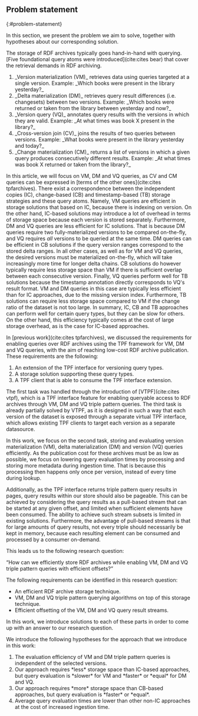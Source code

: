 ## Problem statement
{:#problem-statement}

In this section, we present the problem we aim to solve, together with hypotheses about our corresponding solution.

The storage of RDF archives typically goes hand-in-hand with querying.
[Five foundational query atoms were introduced](cite:cites bear) that cover the retrieval demands in RDF archiving.
<ol>
    <li markdown="1">_Version materialization (VM)_ retrieves data using queries targeted at a single version. Example: _Which books were present in the library yesterday?_
</li>
    <li markdown="1">_Delta materialization (DM)_ retrieves query result differences (i.e. changesets) between two versions. Example: _Which books were returned or taken from the library between yesterday and now?_
</li>
    <li markdown="1">_Version query (VQ)_ annotates query results with the versions in which they are valid. Example: _At what times was book X present in the library?_
</li>
    <li markdown="1">_Cross-version join (CV)_ joins the results of two queries between versions. Example: _What books were present in the library yesterday and today?_
</li>
    <li markdown="1">_Change materialization (CM)_ returns a list of versions in which a given query produces
consecutively different results. Example: _At what times was book X returned or taken from the library?_
</li>
</ol>

In this article, we will focus on VM, DM and VQ queries, as CV and CM queries can be expressed in [terms of the other ones](cite:cites tpfarchives).
There exist a correspondence between the independent copies (IC), change-based (CB) and timestamp-based (TB) storage strategies and these query atoms.
Namely, VM queries are efficient in storage solutions that based on IC, because there is indexing on version.
On the other hand, IC-based solutions may introduce a lot of overhead in terms of storage space because each version is stored separately.
Furthermore, DM and VQ queries are less efficient for IC solutions.
That is because DM queries require two fully-materialized versions to be compared on-the-fly,
and VQ requires _all_ versions to be queried at the same time.
DM queries can be efficient in CB solutions if the query version ranges correspond to the stored delta ranges.
In all other cases, as well as for VM and VQ queries, the desired versions must be materialized on-the-fly,
which will take increasingly more time for longer delta chains.
CB solutions do however typically require less storage space than VM if there is sufficient overlap between each consecutive version.
Finally, VQ queries perform well for TB solutions because the timestamp annotation directly corresponds to VQ's result format.
VM and DM queries in this case are typically less efficient than for IC approaches, due to the missing version index.
Furthermore, TB solutions can require less storage space compared to VM if the change ratio of the dataset is not too large.
In summary, IC, CB and TB approaches can perform well for certain query types, but they can be slow for others.
On the other hand, this efficiency typically comes at the cost of large storage overhead, as is the case for IC-based approaches.

In [previous work](cite:cites tpfarchives), we discussed the requirements for enabling queries over RDF archives using the TPF framework
for VM, DM and VQ queries, with the aim of reaching low-cost RDF archive publication. These requirements are the following:
<ol>
    <li>An extension of the TPF interface for versioning query types.</li>
    <li>A storage solution supporting these query types.</li>
    <li>A TPF client that is able to consume the TPF interface extension.</li>
</ol>
The first task was handled through the introduction of [VTPF](cite:cites vtpf),
which is a TPF interface feature for enabling queryable access to RDF archives through VM, DM and VQ triple pattern queries.
The third task is already partially solved by VTPF, as it is designed in such a way that each version of the dataset
is exposed through a separate virtual TPF interface, which allows existing TPF clients to target each version as a separate datasource.

In this work, we focus on the second task, storing and evaluating version materialization (VM), delta materialization (DM) and version (VQ) queries efficiently.
As the publication cost for these archives must be as low as possible,
we focus on lowering query evaluation times by processing and storing more metadata during ingestion time.
That is because this processing then happens only once per version, instead of every time during lookup.

Additionally, as the TPF interface returns triple pattern query results in pages, query results within our store should also be pageable.
This can be achieved by considering the query results as a pull-based stream that can be started at any given offset,
and limited when sufficient elements have been consumed.
The ability to achieve such stream subsets is limited in existing solutions.
Furthermore, the advantage of pull-based streams is that for large amounts of query results,
not every triple should necessarily be kept in memory,
because each resulting element can be consumed and processed by a consumer on-demand.

This leads us to the following research question:

<q id="research-question">How can we efficiently store RDF archives while enabling VM, DM and VQ triple pattern queries with efficient offsets?</q>

The following requirements can be identified in this research question:
<ul>
    <li>An efficient RDF archive storage technique.</li>
    <li>VM, DM and VQ triple pattern querying algorithms on top of this storage technique.</li>
    <li>Efficient offsetting of the VM, DM and VQ query result streams.</li>
</ul>
In this work, we introduce solutions to each of these parts in order to come up with an answer to our research question.

We introduce the following hypotheses for the approach that we introduce in this work:
<ol>
<li id="hypothesis-qualitative-querying">
The evaluation efficiency of VM and DM triple pattern queries is independent of the selected versions.
</li>
<li id="hypothesis-qualitative-ic" markdown="1">
Our approach requires *less* storage space than IC-based approaches, but query evaluation is *slower* for VM and *faster* or *equal* for DM and VQ.
</li>
<li id="hypothesis-qualitative-cb" markdown="1">
Our approach requires *more* storage space than CB-based approaches, but query evaluation is *faster* or *equal*.
</li>
<li id="hypothesis-qualitative-ingestion">
Average query evaluation times are lower than other non-IC approaches at the cost of increased ingestion time.
</li>
</ol>
